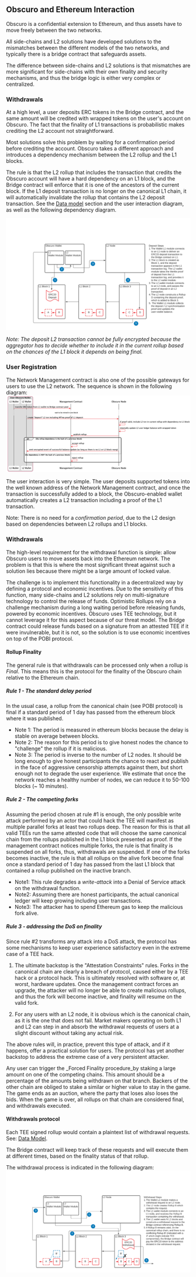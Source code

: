 ## Obscuro and Ethereum Interaction
Obscuro is a confidential extension to Ethereum, and thus assets have to move freely between the two networks.

All side-chains and L2 solutions have developed solutions to the mismatches between the different models of the two networks, and typically there is a bridge contract that safeguards assets.

The difference between side-chains and L2 solutions is that mismatches are more significant for side-chains with their own finality and security mechanisms, and thus the bridge logic is either very complex or centralized.

### Withdrawals
At a high level, a user deposits ERC tokens in the Bridge contract, and the same amount will be credited with wrapped tokens on the user's account on Obscuro. The fact that the finality of L1 transactions is probabilistic makes crediting the L2 account not straightforward.

Most solutions solve this problem by waiting for a confirmation period before crediting the account. Obscuro takes a different approach and introduces a dependency mechanism between the L2 rollup and the L1 blocks.

The rule is that the L2 rollup that includes the transaction that credits the Obscuro account will have a hard dependency on an L1 block, and the Bridge contract will enforce that it is one of the ancestors of the current block.
If the L1 deposit transaction is no longer on the canonical L1 chain, it will automatically invalidate the rollup that contains the L2 deposit transaction. See the [Data model](./appendix#data-model) section and the user interaction diagram, as well as the following dependency diagram.

![deposit process](./images/deposit-process.png)

_Note: The deposit L2 transaction cannot be fully encrypted because the aggregator has to decide whether to include it in the current rollup based on the chances of the L1 block it depends on being final._

### User Registration
The Network Management contract is also one of the possible gateways for users to use the L2 network. The sequence is shown in the following diagram:
![user registration](./images/user-registration.png)

The user interaction is very simple. The user deposits supported tokens into the well known address of the Network Management contract, and once the transaction is successfully added to a block, the Obscuro-enabled wallet automatically creates a L2 transaction including a proof of the L1 transaction.

Note: There is no need for a _confirmation period_, due to the L2 design based on dependencies between L2 rollups and L1 blocks.

### Withdrawals
The high-level requirement for the withdrawal function is simple: allow Obscuro users to move assets back into the Ethereum network. The problem is that this is where the most significant threat against such a solution lies because there might be a large amount of locked value.

The challenge is to implement this functionality in a decentralized way by defining a protocol and economic incentives.
Due to the sensitivity of this function, many side-chains and L2 solutions rely on multi-signature technology to control the release of funds. Optimistic Rollups rely on a challenge mechanism during a long waiting period before releasing funds, powered by economic incentives.
Obscuro uses TEE technology, but it cannot leverage it for this aspect because of our threat model. The Bridge contract could release funds based on a signature from an attested TEE if it were invulnerable, but it is not, so the solution is to use economic incentives on top of the POBI protocol.

#### Rollup Finality
The general rule is that withdrawals can be processed only when a rollup is _Final_. This means this is the protocol for the finality of the Obscuro chain relative to the Ethereum chain.

##### Rule 1 - The standard delay period
In the usual case, a rollup from the canonical chain (see POBI protocol) is final if a standard period of 1 day has passed from the ethereum block where it was published.
- Note 1: The period is measured in ethereum blocks because the delay is stable on average between blocks.
- Note 2: The reason for this period is to give honest nodes the chance to "challenge" the rollup if it is malicious.
- Note 3: The period is inverse to the number of L2 nodes. It should be long enough to give honest participants the chance to react and publish in the face of aggressive censorship attempts against them, but short enough not to degrade the user experience. We estimate that once the network reaches a healthy number of nodes, we can reduce it to 50-100 blocks (~ 10 minutes).

##### Rule 2 - The competing forks
Assuming the period chosen at rule #1 is enough, the only possible write attack performed by an actor that could hack the TEE will manifest as multiple parallel forks at least two rollups deep. The reason for this is that all valid TEEs run the same attested code that will choose the same canonical chain from the rollups published in the L1 block presented as proof. If the management contract notices multiple forks, the rule is that finality is suspended on all forks, thus, withdrawals are suspended. If one of the forks becomes inactive, the rule is that all rollups on the alive fork become final once a standard period of 1 day has passed from the last L1 block that contained a rollup published on the inactive branch.

- Note1: This rule degrades a _write-attack_ into a Denial of Service attack on the withdrawal function.
- Note2: Assuming there are honest participants, the actual canonical ledger will keep growing including user transactions.
- Note3: The attacker has to spend Ethereum gas to keep the malicious fork alive.

##### Rule 3 - addressing the DoS on finality
Since rule #2 transforms any attack into a DoS attack, the protocol has some mechanisms to keep user experience satisfactory even in the extreme case of a TEE hack.

1. The ultimate backstop is the "Attestation Constraints" rules. Forks in the canonical chain are clearly a breach of protocol, caused either by a TEE hack or a protocol hack. This is ultimately resolved with software or, at worst, hardware updates. Once the management contract forces an upgrade, the attacker will no longer be able to create malicious rollups, and thus the fork will become inactive, and finality will resume on the valid fork.

2. For any users with an L2 node, it is obvious which is the canonical chain, as it is the one that does not fail. Market makers operating on both L1 and L2 can step in and absorb the withdrawal requests of users at a slight discount without taking any actual risk.

The above rules will, in practice, prevent this type of attack, and if it happens, offer a practical solution for users.
The protocol has yet another backstop to address the extreme case of a very persistent attacker.

Any user can trigger the _Forced Finality procedure_by staking a large amount on one of the competing chains. This amount should be a percentage of the amounts being withdrawn on that branch. Backers of the other chain are obliged to stake a similar or higher value to stay in the game. The game ends as an auction, where the party that loses also loses the bids. When the game is over, all rollups on that chain are considered final, and withdrawals executed.

#### Withdrawals protocol
Each TEE signed rollup would contain a plaintext list of withdrawal requests. See: [Data Model](./appendix.md#data-model).

The Bridge contract will keep track of these requests and will execute them at different times, based on the finality status of that rollup.

The withdrawal process is indicated in the following diagram:
![withdrawal process](./images/withdrawal-process.png)
